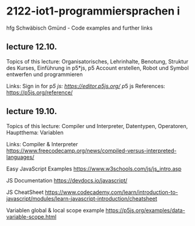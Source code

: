 # 2122-iot1-programmiersprachen i
hfg Schwäbisch Gmünd - Code examples and further links

## lecture 12.10.
Topics of this lecture:
Organisatorisches, Lehrinhalte, Benotung, Struktur des Kurses, Einführung in p5*js, p5 Account erstellen, Robot und Symbol entwerfen und programmieren

Links:
Sign in for p*5 js: https://editor.p5js.org/
p*5 js References: https://p5js.org/reference/

## lecture 19.10.
Topics of this lecture:
Compiler und Interpreter, Datentypen, Operatoren, Hauptthema: Variablen

Links:
Compiler & Interpreter
https://www.freecodecamp.org/news/compiled-versus-interpreted-languages/

Easy JavaScript Examples
https://www.w3schools.com/js/js_intro.asp

JS Documentation
https://devdocs.io/javascript/

JS CheatSheet
https://www.codecademy.com/learn/introduction-to-javascript/modules/learn-javascript-introduction/cheatsheet

Variablen global & local scope example
https://p5js.org/examples/data-variable-scope.html
